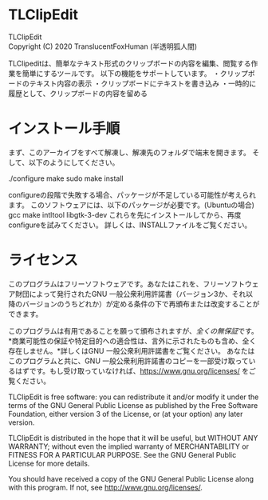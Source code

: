 # TLClipEdit
TLClipEdit  
Copyright (C) 2020 TranslucentFoxHuman (半透明狐人間) 
 
TLClipeditは、簡単なテキスト形式のクリップボードの内容を編集、閲覧する作業を簡単にするツールです。 
以下の機能をサポートしています。
・クリップボードのテキスト内容の表示 
・クリップボードにテキストを書き込み 
・一時的に履歴として、クリップボードの内容を留める 
 
# インストール手順 
まず、このアーカイブをすべて解凍し、解凍先のフォルダで端末を開きます。 
そして、以下のようにしてください。 
 
./configure 
make 
sudo make install 
 
configureの段階で失敗する場合、パッケージが不足している可能性が考えられます。 
このソフトウェアには、以下のパッケージが必要です。(Ubuntuの場合) 
gcc 
make 
intltool 
libgtk-3-dev 
これらを先にインストールしてから、再度configureを試みてください。 
詳しくは、INSTALLファイルをご覧ください。 
 
# ライセンス 
このプログラムはフリーソフトウェアです。あなたはこれを、フリーソフトウェア財団によって発行されたGNU 一般公衆利用許諾書（バージョン3か、それ以降のバージョンのうちどれか）が定める条件の下で再頒布または改変することができます。 
 
このプログラムは有用であることを願って頒布されますが、*全くの無保証*です。*商業可能性の保証や特定目的への適合性は、言外に示されたものも含め、全く存在しません。*詳しくはGNU 一般公衆利用許諾書をご覧ください。 
あなたはこのプログラムと共に、GNU 一般公衆利用許諾書のコピーを一部受け取っているはずです。もし受け取っていなければ、<https://www.gnu.org/licenses/> をご覧ください。 
 
TLClipEdit is free software: you can redistribute it and/or modify it 
under the terms of the GNU General Public License as published by the 
Free Software Foundation, either version 3 of the License, or 
(at your option) any later version. 
 
TLClipEdit is distributed in the hope that it will be useful, but 
WITHOUT ANY WARRANTY; without even the implied warranty of 
MERCHANTABILITY or FITNESS FOR A PARTICULAR PURPOSE. 
See the GNU General Public License for more details. 

You should have received a copy of the GNU General Public License along 
with this program.  If not, see <http://www.gnu.org/licenses/>. 
